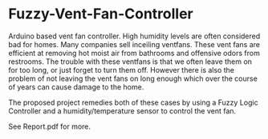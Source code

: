 # Fuzzy-Vent-Fan-Controller
Arduino based vent fan controller.
High humidity levels are often considered bad for homes. Many companies sell in­ceiling 
vent­fans. These vent fans are efficient at removing hot moist air from bathrooms and 
offensive odors from restrooms. The trouble with these vent­fans is that we often leave them 
on for too long, or just forget to turn them off. However there is also the problem of not leaving 
the vent fans on long enough which over the course of years can cause damage to the home. 
 
The proposed project remedies both of these cases by using a Fuzzy Logic Controller and a 
humidity/temperature sensor to control the vent fan.

See Report.pdf for more.
